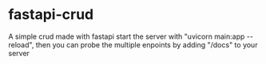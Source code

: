 # fastapi-crud
A simple crud made with fastapi
start the server with "uvicorn main:app --reload", then you can probe the multiple enpoints by adding "/docs" to your server
